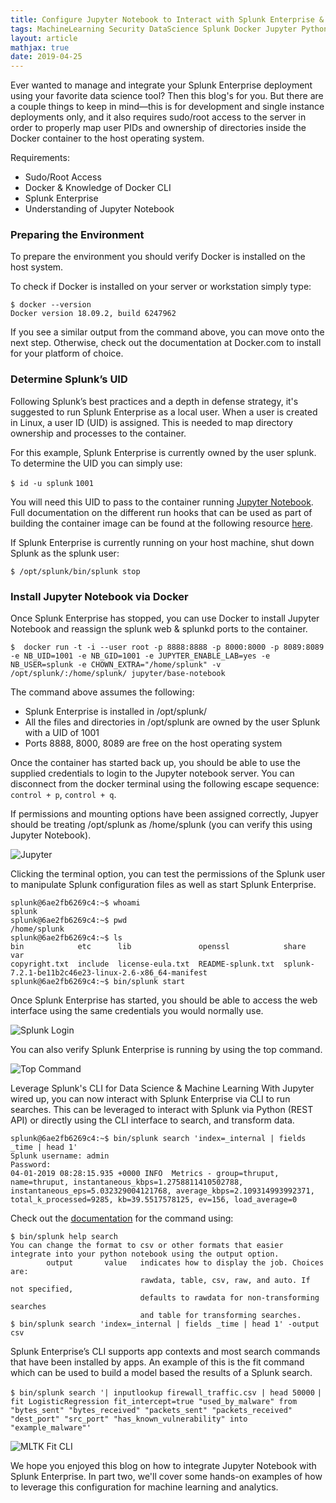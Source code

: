 ```yaml
---
title: Configure Jupyter Notebook to Interact with Splunk Enterprise & the Splunk Machine Learning Toolkit
tags: MachineLearning Security DataScience Splunk Docker Jupyter Python
layout: article
mathjax: true
date: 2019-04-25
---
```


Ever wanted to manage and integrate your Splunk Enterprise deployment using your favorite data science tool? Then this blog's for you. But there are a couple things to keep in mind—this is for development and single instance deployments only, and it also requires sudo/root access to the server in order to properly map user PIDs and ownership of directories inside the Docker container to the host operating system.

Requirements:

- Sudo/Root Access
- Docker & Knowledge of Docker CLI
- Splunk Enterprise
- Understanding of Jupyter Notebook

### Preparing the Environment
To prepare the environment you should verify Docker is installed on the host system.

To check if Docker is installed on your server or workstation simply type:

```
$ docker --version
Docker version 18.09.2, build 6247962
```

If you see a similar output from the command above, you can move onto the next step. Otherwise, check out the documentation at Docker.com to install for your platform of choice. 

### Determine Splunk’s UID
Following Splunk’s best practices and a depth in defense strategy, it's suggested to run Splunk Enterprise as a local user. When a user is created in Linux, a user ID (UID) is assigned. This is needed to map directory ownership and processes to the container.

For this example, Splunk Enterprise is currently owned by the user splunk. To determine the UID you can simply use:

`$ id -u splunk`
`1001`

You will need this UID to pass to the container running [Jupyter Notebook](https://github.com/jupyter/docker-stacks). Full documentation on the different run hooks that can be used as part of building the container image can be found at the following resource [here](https://jupyter-docker-stacks.readthedocs.io/en/latest/using/common.html).

If Splunk Enterprise is currently running on your host machine, shut down Splunk as the splunk user:

`$ /opt/splunk/bin/splunk stop`

### Install Jupyter Notebook via Docker
Once Splunk Enterprise has stopped, you can use Docker to install Jupyter Notebook and reassign the splunk web & splunkd ports to the container.

`$  docker run -t -i --user root -p 8888:8888 -p 8000:8000 -p 8089:8089 -e NB_UID=1001 -e NB_GID=1001 -e JUPYTER_ENABLE_LAB=yes -e NB_USER=splunk -e CHOWN_EXTRA="/home/splunk" -v /opt/splunk/:/home/splunk/ jupyter/base-notebook`

The command above assumes the following:

- Splunk Enterprise is installed in /opt/splunk/
- All the files and directories in /opt/splunk are owned by the user Splunk with a UID of 1001
- Ports 8888, 8000, 8089 are free on the host operating system

Once the container has started back up, you should be able to use the supplied credentials to login to the Jupyter notebook server. You can disconnect from the docker terminal using the following escape sequence: `control + p`, `control + q`.

If permissions and mounting options have been assigned correctly, Jupyer should be treating /opt/splunk as /home/splunk (you can verify this using Jupyter Notebook).

![Jupyter](http://tellez.sfo2.digitaloceanspaces.com/jupyter_console.png)

Clicking the terminal option, you can test the permissions of the Splunk user to manipulate Splunk configuration files as well as start Splunk Enterprise.

```
splunk@6ae2fb6269c4:~$ whoami
splunk
splunk@6ae2fb6269c4:~$ pwd
/home/splunk
splunk@6ae2fb6269c4:~$ ls
bin            etc      lib               openssl            share                                                var
copyright.txt  include  license-eula.txt  README-splunk.txt  splunk-7.2.1-be11b2c46e23-linux-2.6-x86_64-manifest
splunk@6ae2fb6269c4:~$ bin/splunk start
```

Once Splunk Enterprise has started, you should be able to access the web interface using the same credentials you would normally use.

![Splunk Login](http://tellez.sfo2.digitaloceanspaces.com/splunk_enterprise_login.jpg)

You can also verify Splunk Enterprise is running by using the top command.

![Top Command](http://tellez.sfo2.digitaloceanspaces.com/linux_console_host.png)

Leverage Splunk's CLI for Data Science & Machine Learning
With Jupyter wired up, you can now interact with Splunk Enterprise via CLI to run searches. This can be leveraged to interact with Splunk via Python (REST API) or directly using the CLI interface to search, and transform data.

```
splunk@6ae2fb6269c4:~$ bin/splunk search 'index=_internal | fields _time | head 1'
Splunk username: admin
Password:
04-01-2019 08:28:15.935 +0000 INFO  Metrics - group=thruput, name=thruput, instantaneous_kbps=1.2758811410502788, instantaneous_eps=5.032329004121768, average_kbps=2.109314993992371, total_k_processed=9285, kb=39.5517578125, ev=156, load_average=0
```

Check out the [documentation](https://docs.splunk.com/Documentation/Splunk/7.2.5/SearchReference/CLIsearchsyntax) for the command using:

```
$ bin/splunk help search
You can change the format to csv or other formats that easier integrate into your python notebook using the output option.
        output       value   indicates how to display the job. Choices are:
                             rawdata, table, csv, raw, and auto. If not specified,
                             defaults to rawdata for non-transforming searches
                             and table for transforming searches.
$ bin/splunk search 'index=_internal | fields _time | head 1' -output csv
```

Splunk Enterprise’s CLI supports app contexts and most search commands that have been installed by apps. An example of this is the fit command which can be used to build a model based the results of a Splunk search.

`$ bin/splunk search '| inputlookup firewall_traffic.csv | head 50000`
`| fit LogisticRegression fit_intercept=true "used_by_malware" from "bytes_sent" "bytes_received" "packets_sent" "packets_received" "dest_port" "src_port" "has_known_vulnerability" into "example_malware"'`

![MLTK Fit CLI](https://tellez.sfo2.digitaloceanspaces.com/fit_via_cli_example.png)

We hope you enjoyed this blog on how to integrate Jupyter Notebook with Splunk Enterprise. In part two, we'll cover some hands-on examples of how to leverage this configuration for machine learning and analytics. 